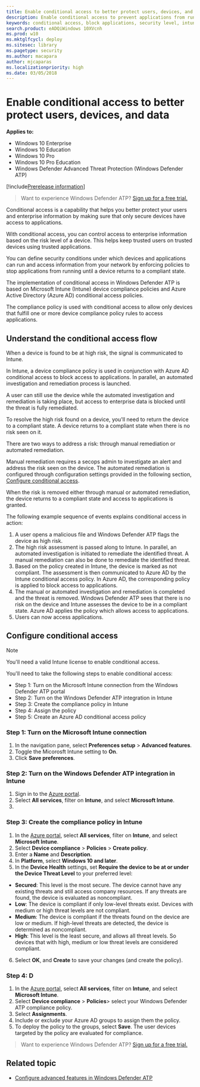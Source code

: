 ```yaml
---
title: Enable conditional access to better protect users, devices, and data
description: Enable conditional access to prevent applications from running if a device is considered at risk and an application is determined to be non-compliant.
keywords: conditional access, block applications, security level, intune,
search.product: eADQiWindows 10XVcnh
ms.prod: w10
ms.mktglfcycl: deploy
ms.sitesec: library
ms.pagetype: security
ms.author: macapara
author: mjcaparas
ms.localizationpriority: high
ms.date: 03/05/2018
---
```


# Enable conditional access to better protect users, devices, and data 

**Applies to:**

- Windows 10 Enterprise
- Windows 10 Education
- Windows 10 Pro
- Windows 10 Pro Education
- Windows Defender Advanced Threat Protection (Windows Defender ATP)

[!include[Prerelease information](prerelease.md)]

>Want to experience Windows Defender ATP? [Sign up for a free trial.](https://www.microsoft.com/en-us/WindowsForBusiness/windows-atp?ocid=docs-wdatp-conditionalaccess-abovefoldlink)

Conditional access is a capability that helps you better protect your users and enterprise information by making sure that only secure devices have access to applications.

With conditional access, you can control access to enterprise information based on the risk level of a device. This helps keep trusted users on trusted devices using trusted applications.

You can define security conditions under which devices and applications can run and access information from your network by enforcing policies to stop applications from running until a device returns to a compliant state. 

The implementation of conditional access in Windows Defender ATP is based on Microsoft Intune (Intune) device compliance policies and Azure Active Directory (Azure AD) conditional access policies. 

The compliance policy is used with conditional access to allow only devices that fulfill one or more device compliance policy rules to access applications. 

## Understand the conditional access flow
When a device is found to be at high risk, the signal is communicated to Intune. 

In Intune, a device compliance policy is used in conjunction with Azure AD conditional access to block access to applications. In parallel,  an automated investigation and remediation process is launched.

 A user can still use the device while the automated investigation and remediation is taking place, but access to enterprise data is blocked until the threat is fully remediated. 


To resolve the high risk found on a device, you'll need to return the device to a compliant state. A device returns to a compliant state when there is no risk seen on it. 

There are two ways to address a risk: through manual remediation or automated remediation. 

Manual remediation requires a secops admin to investigate an alert and address the risk seen on the device. The automated remediation is configured through configuration settings provided in the following section, [Configure conditional access](#configure-conditional-access).

When the risk is removed either through manual or automated remediation, the device returns to a compliant state and access to applications is granted.

The following example sequence of events explains conditional access in action:

1. A user opens a malicious file and Windows Defender ATP flags the device as high risk.
2. The high risk assessment is passed along to Intune. In parallel, an automated investigation is initiated to remediate the identified threat. A manual remediation can also be done to remediate the identified threat.
3. Based on the policy created in Intune, the device is marked as not compliant. The assessment is then communicated to Azure AD by the Intune conditional access policy. In Azure AD, the corresponding policy is applied to block access to applications.
4. The manual or automated investigation and remediation is completed and the threat is removed. Windows Defender ATP sees that there is no risk on the device and Intune assesses the device to be in a compliant state. Azure AD applies the policy which allows access to applications.
5. Users can now access applications.



 ## Configure conditional access
> [!NOTE] 
> You'll need a valid Intune license to enable conditional access.

You'll need to take the following steps to enable conditional access:
- Step 1: Turn on the Microsoft Intune connection from the Windows Defender ATP portal
- Step 2: Turn on the Windows Defender ATP integration in Intune
- Step 3: Create the compliance policy in Intune
- Step 4: Assign the policy 
- Step 5: Create an Azure AD conditional access policy


### Step 1: Turn on the Microsoft Intune connection
1. In the navigation pane, select **Preferences setup** > **Advanced features**.
2. Toggle the Micorosft Intune setting to **On**.
3. Click **Save preferences**.

### Step 2: Turn on the Windows Defender ATP integration in Intune
1. Sign in to the [Azure portal](https://portal.azure.com).
2. Select **All services**, filter on **Intune**, and select **Microsoft Intune**.
3. 


### Step 3: Create the compliance policy in Intune
1. In the [Azure portal](https://portal.azure.com), select **All services**, filter on **Intune**, and select **Microsoft Intune**.
2. Select **Device compliance** > **Policies** > **Create policy**.
3. Enter a **Name** and **Description**.
4. In **Platform**, select **Windows 10 and later**.
5. In the **Device Health** settings, set **Require the device to be at or under the Device Threat Level** to your preferred level:

  - **Secured**: This level is the most secure. The device cannot have any existing threats and still access company resources. If any threats are found, the device is evaluated as noncompliant.
  - **Low**: The device is compliant if only low-level threats exist. Devices with medium or high threat levels are not compliant.
  - **Medium**: The device is compliant if the threats found on the device are low or medium. If high-level threats are detected, the device is determined as noncompliant.
  - **High**: This level is the least secure, and allows all threat levels. So devices that with high, medium or low threat levels are considered compliant.

6. Select **OK**, and **Create** to save your changes (and create the policy).

### Step 4: D
1. In the [Azure portal](https://portal.azure.com), select **All services**, filter on **Intune**, and select **Microsoft Intune**.
2. Select **Device compliance** > **Policies**> select your Windows Defender ATP compliance policy.
3. Select **Assignments**.
4. Include or exclude your Azure AD groups to assign them the policy.
5. To deploy the policy to the groups, select **Save**. The user devices targeted by the policy are evaluated for compliance.


>Want to experience Windows Defender ATP? [Sign up for a free trial.](https://www.microsoft.com/en-us/WindowsForBusiness/windows-atp?ocid=docs-wdatp-conditionalaccess-belowfoldlink)

## Related topic
- [Configure advanced features in Windows Defender ATP](advanced-features-windows-defender-advanced-threat-protection.md)




